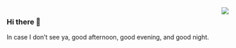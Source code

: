 <img align="right" src="https://github-readme-stats.vercel.app/api?username=buxianshan&show_icons=true&hide_title=true"/>

### Hi there 👋

In case I don’t see ya, good afternoon, good evening, and good night.

<!--
**buxianshan/buxianshan** is a ✨ _special_ ✨ repository because its `README.md` (this file) appears on your GitHub profile.

Here are some ideas to get you started:

- 🔭 I’m currently working on ...
- 🌱 I’m currently learning ...
- 👯 I’m looking to collaborate on ...
- 🤔 I’m looking for help with ...
- 💬 Ask me about ...
- 📫 How to reach me: ...
- 😄 Pronouns: ...
- ⚡ Fun fact: ...
-->
